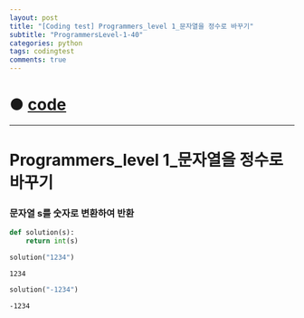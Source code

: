 ```yaml
---
layout: post
title: "[Coding test] Programmers_level 1_문자열을 정수로 바꾸기"
subtitle: "ProgrammersLevel-1-40"
categories: python
tags: codingtest
comments: true
---
```


# ● [code](https://github.com/JeongJaeyoung0/coding_test/blob/5a6864d0c7a401755624bb0faba5cca15623035e/210726_Programmers_level%201_%EB%AC%B8%EC%9E%90%EC%97%B4%EC%9D%84%20%EC%A0%95%EC%88%98%EB%A1%9C%20%EB%B0%94%EA%BE%B8%EA%B8%B0.ipynb)

***

# Programmers_level 1_문자열을 정수로 바꾸기
### 문자열 s를 숫자로 변환하여 반환


```python
def solution(s):
    return int(s)
```


```python
solution("1234")
```




    1234




```python
solution("-1234")
```




    -1234